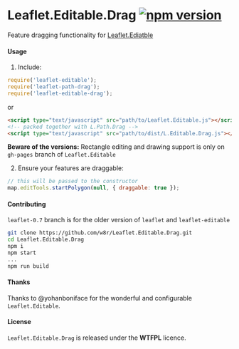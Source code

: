 # Leaflet.Editable.Drag [![npm version](https://badge.fury.io/js/leaflet-editable-drag.svg)](http://badge.fury.io/js/leaflet-editable-drag)

Feature dragging functionality for [Leaflet.Ediatble](https://github.com/Leaflet/Leaflet.Editable)

#### Usage

1. Include:
```js
require('leaflet-editable');
require('leaflet-path-drag');
require('leaflet-editable-drag');
```

or

```html
<script type="text/javascript" src="path/to/Leaflet.Editable.js"></script>
<!-- packed together with L.Path.Drag -->
<script type="text/javascript" src="path/to/dist/L.Editable.Drag.js"></script>
```
**Beware of the versions:** Rectangle editing and drawing support is only on `gh-pages`
branch of `Leaflet.Editable`

2. Ensure your features are draggable:

```js
// this will be passed to the constructor
map.editTools.startPolygon(null, { draggable: true });
```

#### Contributing

`leaflet-0.7` branch is for the older version of `leaflet` and `leaflet-editable`

```sh
git clone https://github.com/w8r/Leaflet.Editable.Drag.git
cd Leaflet.Editable.Drag
npm i
npm start
...
npm run build
```

#### Thanks
Thanks to @yohanboniface for the wonderful and configurable `Leaflet.Editable`.

#### License

`Leaflet.Editable.Drag` is released under the **WTFPL** licence.
